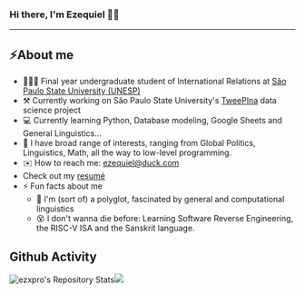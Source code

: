 ### Hi there, I'm Ezequiel 👋🏾
-----


## ⚡️About me
- 🧑🏽‍🎓 Final year undergraduate student of International Relations at [São Paulo State University (UNESP)](https://www.international.unesp.br/)
- ⚒️ Currently working on São Paulo State University's [TweePIna](https://labriunesp.org/docs/projetos/dados/tweepina/info) data science project
- 💻 Currently learning Python, Database modeling, Google Sheets and General Linguistics...
- 🧠 I have broad range of interests, ranging from Global Politics, Linguistics, Math, all the way to low-level programming. 
- ✉️ How to reach me: ezequiel@duck.com
- Check out my [resumé]()
- ⚡ Fun facts about me
  - 👅 I'm (sort of) a polyglot, fascinated by general and computational linguistics
  - 😵 I don't wanna die before: Learning Software Reverse Engineering, the RISC-V ISA and the Sanskrit language.
 
## Github Activity

![ezxpro's Repository Stats](https://github-readme-stats.vercel.app/api/top-langs/?username=ezxpro&theme=gruvbox)[![](https://github-readme-stats.vercel.app/api?username=ezxpro&theme=gruvbox&line_height=27)](https://github-readme-stats.vercel.app/api?username=ezxpro&theme=gruvbox)



<!--
**ezxpro/ezxpro** is a ✨ _special_ ✨ repository because its `README.md` (this file) appears on your GitHub profile.

Here are some ideas to get you started:


-->
